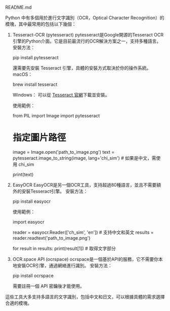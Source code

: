 README.md

Python 中有多個用於進行文字識別（OCR，Optical Character Recognition）的模塊，其中最常用的包括以下幾個：

1. Tesseract-OCR (pytesseract)
    pytesseract是Google開源的Tesseract OCR引擎的Python介面。它是目前最流行的OCR解決方案之一，支持多種語言。
    安裝方法：

    pip install pytesseract

    還需要先安裝 Tesseract 引擎，具體的安裝方式取決於你的操作系統。
    macOS：

    brew install tesseract

    Windows：
    可以從 [Tesseract 官網](https://github.com/tesseract-ocr/tesseract)下載並安裝。

    使用範例：

    from PIL import Image
    import pytesseract

    # 指定圖片路徑
    image = Image.open('path_to_image.png')
    text = pytesseract.image_to_string(image, lang='chi_sim')  # 如果是中文，需使用 chi_sim

    print(text)

2. EasyOCR
    EasyOCR是另一個OCR工具，支持超過80種語言，並且不需要額外的安裝Tesseract引擎。
    安裝方法：

    pip install easyocr

    使用範例：

    import easyocr

    reader = easyocr.Reader(['ch_sim', 'en'])  # 支持中文和英文
    results = reader.readtext('path_to_image.png')

    for result in results:
        print(result[1])  # 取得文字部分

3. OCR.space API (ocrspace)
   ocrspace是一個基於API的服務，它不需要你本地安裝OCR引擎，通過網絡進行識別。
    安裝方法：

    pip install ocrspace

    需要註冊一個 API 密鑰後才能使用。

這些工具大多支持多語言的文字識別，包括中文和日文，可以根據具體的需求選擇合適的模塊。